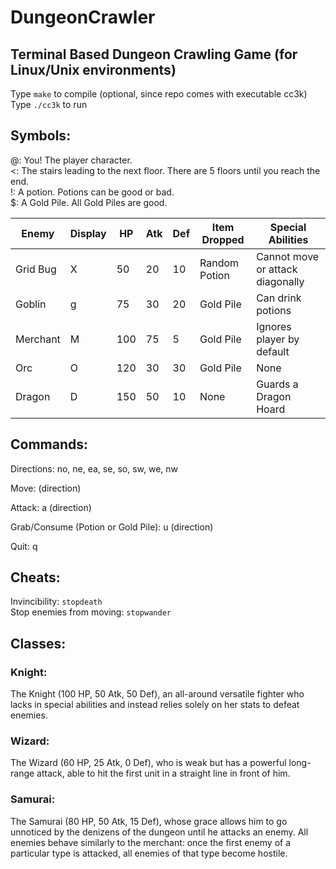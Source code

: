 # DungeonCrawler
## Terminal Based Dungeon Crawling Game (for Linux/Unix environments)

Type `make` to compile (optional, since repo comes with executable cc3k)\
Type `./cc3k` to run

## Symbols:
@: You! The player character.\
<: The stairs leading to the next floor. There are 5 floors until you reach the end.\
!: A potion. Potions can be good or bad.\
$: A Gold Pile. All Gold Piles are good.

|Enemy | Display | HP | Atk | Def | Item Dropped | Special Abilities |
| --- | --- | --- | --- | --- | --- | --- |
| Grid Bug | X | 50 | 20 | 10 | Random Potion | Cannot move or attack diagonally |
| Goblin | g | 75 | 30 | 20 | Gold Pile | Can drink potions |
| Merchant | M | 100 | 75 | 5 | Gold Pile | Ignores player by default |
| Orc | O | 120 | 30 | 30 | Gold Pile | None |
| Dragon | D | 150 | 50 | 10 | None | Guards a Dragon Hoard |


## Commands:

Directions: no, ne, ea, se, so, sw, we, nw

Move: (direction)

Attack: a (direction)

Grab/Consume (Potion or Gold Pile): u (direction)

Quit: q

## Cheats:

Invincibility: `stopdeath`\
Stop enemies from moving: `stopwander`

## Classes:

### Knight:
The Knight (100 HP, 50 Atk, 50 Def), an all-around versatile fighter who lacks in special abilities and
instead relies solely on her stats to defeat enemies.

### Wizard:
The Wizard (60 HP, 25 Atk, 0 Def), who is weak but has a powerful long-range attack, able to hit
the first unit in a straight line in front of him.

### Samurai:
The Samurai (80 HP, 50 Atk, 15 Def), whose grace allows him to go unnoticed by the denizens of the
dungeon until he attacks an enemy. All enemies behave similarly to the merchant: once the first enemy
of a particular type is attacked, all enemies of that type become hostile.
